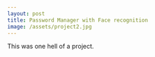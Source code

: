 ```yaml
---
layout: post
title: Password Manager with Face recognition
image: /assets/project2.jpg
---
```


This was one hell of a project.
